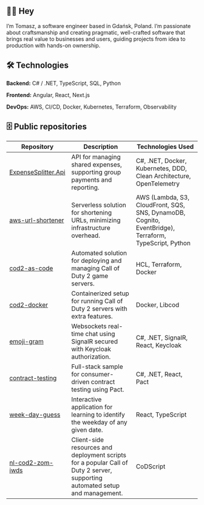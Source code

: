 ## **👋🏻 Hey**

I’m Tomasz, a software engineer based in Gdańsk, Poland. I’m passionate about craftsmanship and creating pragmatic, well-crafted software that brings real value to businesses and users, guiding projects from idea to production with hands-on ownership.

## 🛠️ Technologies

**Backend:** C# / .NET, TypeScript, SQL, Python

**Frontend:** Angular, React, Next.js 

**DevOps:** AWS, CI/CD, Docker, Kubernetes, Terraform, Observability

## 🗄️ Public repositories

| Repository | Description | Technologies Used |
| --- | --- | --- |
| [ExpenseSplitter.Api](https://github.com/rutkowski-tomasz/ExpenseSplitter.Api) | API for managing shared expenses, supporting group payments and reporting. | C#, .NET, Docker, Kubernetes, DDD, Clean Architecture, OpenTelemetry |
| [aws-url-shortener](https://github.com/rutkowski-tomasz/aws-url-shortener) | Serverless solution for shortening URLs, minimizing infrastructure overhead. | AWS (Lambda, S3, CloudFront, SQS, SNS, DynamoDB, Cognito, EventBridge), Terraform, TypeScript, Python |
| [cod2-as-code](https://github.com/rutkowski-tomasz/cod2-as-code) | Automated solution for deploying and managing Call of Duty 2 game servers. | HCL, Terraform, Docker |
| [cod2-docker](https://github.com/rutkowski-tomasz/cod2-docker) | Containerized setup for running Call of Duty 2 servers with extra features. | Docker, Libcod |
| [emoji-gram](https://github.com/rutkowski-tomasz/emoji-gram) | Websockets real-time chat using SignalR secured with Keycloak authorization. | C#, .NET, SignalR, React, Keycloak |
| [contract-testing](https://github.com/rutkowski-tomasz/contract-testing) | Full-stack sample for consumer-driven contract testing using Pact. | C#, .NET, React, Pact |
| [week-day-guess](https://github.com/rutkowski-tomasz/week-day-guess) | Interactive application for learning to identify the weekday of any given date. | React, TypeScript |
| [nl-cod2-zom-iwds](https://github.com/nl-squad/nl-cod2-zom-iwds) | Client-side resources and deployment scripts for a popular Call of Duty 2 server, supporting automated setup and management. | CoDScript |
